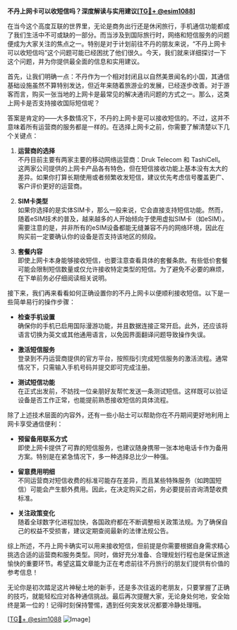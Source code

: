 **不丹上网卡可以收短信吗？深度解读与实用建议[[TG💪+ @esim1088](https://t.me/s/esim1088)]**

在当今这个高度互联的世界里，无论是商务出行还是休闲旅行，手机通信功能都成了我们生活中不可或缺的一部分。而当涉及到国际旅行时，网络和短信服务的问题便成为大家关注的焦点之一。特别是对于计划前往不丹的朋友来说，“不丹上网卡可以收短信吗”这个问题可能已经困扰了他们很久。今天，我们就来详细探讨一下这个问题，并为你提供最全面的信息和实用建议。

首先，让我们明确一点：不丹作为一个相对封闭且以自然美景闻名的小国，其通信基础设施虽然不算特别发达，但近年来随着旅游业的发展，已经逐步改善。对于游客而言，购买一张当地的上网卡是最常见的解决通讯问题的方式之一。那么，这类上网卡是否支持接收国际短信呢？

答案是肯定的——大多数情况下，不丹的上网卡是可以接收短信的。不过，这并不意味着所有运营商的服务都是一样的。在选择上网卡之前，你需要了解清楚以下几个关键点：

1. **运营商的选择**  
   不丹目前主要有两家主要的移动网络运营商：Druk Telecom 和 TashiCell。这两家公司提供的上网卡产品各有特色，但在短信接收功能上基本没有太大的差异。如果你打算长期使用或者频繁收发短信，建议优先考虑信号覆盖更广、客户评价更好的运营商。

2. **SIM卡类型**  
   如果你选择的是实体SIM卡，那么一般来说，它会直接支持短信功能。然而，随着eSIM技术的普及，越来越多的人开始倾向于使用虚拟SIM卡（如eSIM）。需要注意的是，并非所有的eSIM设备都能无缝兼容不丹的网络环境，因此在购买前一定要确认你的设备是否支持该地区的频段。

3. **套餐内容**  
   即使上网卡本身能够接收短信，也要注意查看具体的套餐条款。有些低价套餐可能会限制短信数量或仅允许接收特定类型的短信。为了避免不必要的麻烦，在下单前务必仔细阅读相关说明。

接下来，我们再来看看如何正确设置你的不丹上网卡以便顺利接收短信。以下是一些简单易行的操作步骤：

- **检查手机设置**  
  确保你的手机已启用国际漫游功能，并且数据连接正常开启。此外，还应该将语言切换为英文或其他通用语言，以免因界面翻译问题导致操作失误。
  
- **激活短信服务**  
  登录到不丹运营商提供的官方平台，按照指引完成短信服务的激活流程。通常情况下，只需输入手机号码并提交即可完成注册。

- **测试短信功能**  
  在正式出发前，不妨找一位亲朋好友帮忙发送一条测试短信。这样既可以验证设备是否工作正常，也能提前熟悉接收短信的具体流程。

除了上述技术层面的内容外，还有一些小贴士可以帮助你在不丹期间更好地利用上网卡享受通信便利：

- **预留备用联系方式**  
  即使上网卡提供了可靠的短信服务，也建议随身携带一张本地电话卡作为备用方案。特别是在紧急情况下，多一种选择总比少一种强。

- **留意费用明细**  
  不同运营商对短信收费的标准可能存在差异，而且某些特殊服务（如跨国短信）可能会产生额外费用。因此，在决定购买之前，务必要提前咨询清楚收费标准。

- **关注政策变化**  
  随着全球数字化进程加快，各国政府都在不断调整相关政策法规。为了确保自己的权益不受损害，建议定期查阅最新的法律法规公告。

综上所述，不丹上网卡确实可以用来接收短信，但前提是你需要根据自身需求精心挑选合适的运营商和服务类型。同时，做好充分准备、合理规划行程也是保证旅途愉快的重要环节。希望这篇文章能为正在考虑前往不丹旅行的朋友们提供有价值的参考信息！

无论你是初次踏足这片神秘土地的新手，还是多次往返的老朋友，只要掌握了正确的技巧，就能轻松应对各种通信挑战。最后再次提醒大家，无论身处何地，安全始终是第一位的！记得时刻保持警惕，遇到任何突发状况都要冷静处理哦。

[[TG💪+ @esim1088](https://t.me/s/esim1088) ![Image](https://i.postimg.cc/4NQfJmqS/Snipaste-2025-05-13-00-14-12.png)]